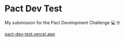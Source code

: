 # Pact Dev Test

My submission for the Pact Development Challenge 💻 🤓

[pact-dev-test.vercel.app](pact-dev-test.vercel.app)
